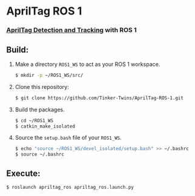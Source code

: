# AprilTag ROS 1
### [AprilTag Detection and Tracking](https://github.com/Tinker-Twins/AprilTag) with ROS 1

## Build:
1. Make a directory `ROS1_WS` to act as your ROS 1 workspace.
    ```bash
    $ mkdir -p ~/ROS1_WS/src/
    ```
2. Clone this repository:
    ```bash
    $ git clone https://github.com/Tinker-Twins/AprilTag-ROS-1.git
    ```
3. Build the packages.
    ```bash
    $ cd ~/ROS1_WS
    $ catkin_make_isolated
    ```
4. Source the `setup.bash` file of your `ROS1_WS`.
    ```bash
    $ echo "source ~/ROS1_WS/devel_isolated/setup.bash" >> ~/.bashrc
    $ source ~/.bashrc
    ```

## Execute:
```bash
$ roslaunch apriltag_ros apriltag_ros.launch.py
```
